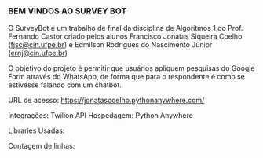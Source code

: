 ### BEM VINDOS AO SURVEY BOT ### 

O SurveyBot é um trabalho de final da disciplina de Algoritmos 1 do Prof. Fernando Castor criado pelos alunos Francisco Jonatas Siqueira Coelho (fjsc@cin.ufpe.br) e 
Edmilson Rodrigues do Nascimento Júnior (ernj@cin.ufpe.br) 

O objetivo do projeto é permitir que usuários apliquem pesquisas do Google Form através do WhatsApp, de forma que para o respondente é como se estivesse falando com um chatbot.

URL de acesso: https://jonatascoelho.pythonanywhere.com/ 

Integrações: Twilion API
Hospedagem: Python Anywhere

Libraries Usadas: 

Contagem de linhas: 
